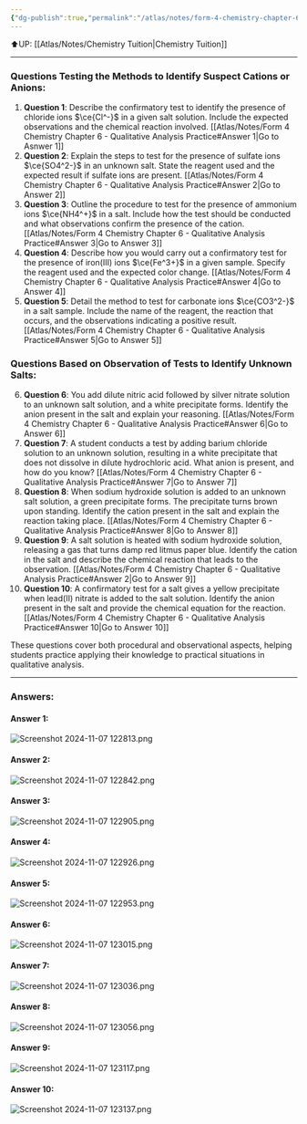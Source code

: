 ```yaml
---
{"dg-publish":true,"permalink":"/atlas/notes/form-4-chemistry-chapter-6-qualitative-analysis-practice/","noteIcon":""}
---
```


⬆️UP: [[Atlas/Notes/Chemistry Tuition\|Chemistry Tuition]]

---

### Questions Testing the Methods to Identify Suspect Cations or Anions:
1. **Question 1**: Describe the confirmatory test to identify the presence of chloride ions $\ce{Cl^-}$ in a given salt solution. Include the expected observations and the chemical reaction involved. [[Atlas/Notes/Form 4 Chemistry Chapter 6 - Qualitative Analysis Practice#Answer 1\|Go to Asnwer 1]]
2. **Question 2**: Explain the steps to test for the presence of sulfate ions $\ce{SO4^2-}$ in an unknown salt. State the reagent used and the expected result if sulfate ions are present. [[Atlas/Notes/Form 4 Chemistry Chapter 6 - Qualitative Analysis Practice#Answer 2\|Go to Answer 2]]
3. **Question 3**: Outline the procedure to test for the presence of ammonium ions $\ce{NH4^+}$ in a salt. Include how the test should be conducted and what observations confirm the presence of the cation. [[Atlas/Notes/Form 4 Chemistry Chapter 6 - Qualitative Analysis Practice#Answer 3\|Go to Answer 3]]
5. **Question 4**: Describe how you would carry out a confirmatory test for the presence of iron(III) ions $\ce{Fe^3+}$ in a given sample. Specify the reagent used and the expected color change. [[Atlas/Notes/Form 4 Chemistry Chapter 6 - Qualitative Analysis Practice#Answer 4\|Go to Answer 4]]
6. **Question 5**: Detail the method to test for carbonate ions $\ce{CO3^2-}$ in a salt sample. Include the name of the reagent, the reaction that occurs, and the observations indicating a positive result. [[Atlas/Notes/Form 4 Chemistry Chapter 6 - Qualitative Analysis Practice#Answer 5\|Go to Answer 5]]

### Questions Based on Observation of Tests to Identify Unknown Salts:
6. **Question 6**: You add dilute nitric acid followed by silver nitrate solution to an unknown salt solution, and a white precipitate forms. Identify the anion present in the salt and explain your reasoning. [[Atlas/Notes/Form 4 Chemistry Chapter 6 - Qualitative Analysis Practice#Answer 6\|Go to Answer 6]]
7. **Question 7**: A student conducts a test by adding barium chloride solution to an unknown solution, resulting in a white precipitate that does not dissolve in dilute hydrochloric acid. What anion is present, and how do you know? [[Atlas/Notes/Form 4 Chemistry Chapter 6 - Qualitative Analysis Practice#Answer 7\|Go to Answer 7]]
8. **Question 8**: When sodium hydroxide solution is added to an unknown salt solution, a green precipitate forms. The precipitate turns brown upon standing. Identify the cation present in the salt and explain the reaction taking place. [[Atlas/Notes/Form 4 Chemistry Chapter 6 - Qualitative Analysis Practice#Answer 8\|Go to Answer 8]]
9. **Question 9**: A salt solution is heated with sodium hydroxide solution, releasing a gas that turns damp red litmus paper blue. Identify the cation in the salt and describe the chemical reaction that leads to the observation. [[Atlas/Notes/Form 4 Chemistry Chapter 6 - Qualitative Analysis Practice#Answer 2\|Go to Answer 9]]
10. **Question 10**: A confirmatory test for a salt gives a yellow precipitate when lead(II) nitrate is added to the salt solution. Identify the anion present in the salt and provide the chemical equation for the reaction. [[Atlas/Notes/Form 4 Chemistry Chapter 6 - Qualitative Analysis Practice#Answer 10\|Go to Answer 10]]

These questions cover both procedural and observational aspects, helping students practice applying their knowledge to practical situations in qualitative analysis.

---

### Answers:

#### Answer 1:
![Screenshot 2024-11-07 122813.png](/img/user/Atlas/Utilities/Images/Screenshot%202024-11-07%20122813.png)

#### Answer 2:
![Screenshot 2024-11-07 122842.png](/img/user/Atlas/Utilities/Images/Screenshot%202024-11-07%20122842.png)
#### Answer 3:
![Screenshot 2024-11-07 122905.png](/img/user/Atlas/Utilities/Images/Screenshot%202024-11-07%20122905.png)
#### Answer 4:
![Screenshot 2024-11-07 122926.png](/img/user/Atlas/Utilities/Images/Screenshot%202024-11-07%20122926.png)
#### Answer 5:
![Screenshot 2024-11-07 122953.png](/img/user/Atlas/Utilities/Images/Screenshot%202024-11-07%20122953.png)
#### Answer 6:
![Screenshot 2024-11-07 123015.png](/img/user/Atlas/Utilities/Images/Screenshot%202024-11-07%20123015.png)
#### Answer 7:
![Screenshot 2024-11-07 123036.png](/img/user/Atlas/Utilities/Images/Screenshot%202024-11-07%20123036.png)
#### Answer 8:
![Screenshot 2024-11-07 123056.png](/img/user/Atlas/Utilities/Images/Screenshot%202024-11-07%20123056.png)
#### Answer 9:
![Screenshot 2024-11-07 123117.png](/img/user/Atlas/Utilities/Images/Screenshot%202024-11-07%20123117.png)
#### Answer 10:
![Screenshot 2024-11-07 123137.png](/img/user/Atlas/Utilities/Images/Screenshot%202024-11-07%20123137.png)